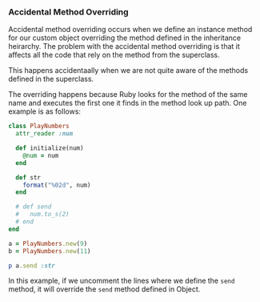 ### Accidental Method Overriding

Accidental method overriding occurs when we define an instance method for our custom object overriding the method defined in the inheritance heirarchy. The problem with the accidental  method overriding is that it affects all the code that rely on the method from the superclass.

This happens accidentaally when we are not quite aware of the methods defined in the superclass.

The overriding happens because Ruby looks for the method of the same name and executes the first one it finds in the method look up path. One example is as follows:

```ruby
class PlayNumbers
  attr_reader :num

  def initialize(num)
    @num = num
  end

  def str
    format("%02d", num)
  end

  # def send
  #   num.to_s(2)
  # end
end

a = PlayNumbers.new(9)
b = PlayNumbers.new(11)

p a.send :str
```

In this example, if we uncomment the lines where we define the `send` method,
it will override the `send` method defined in Object.